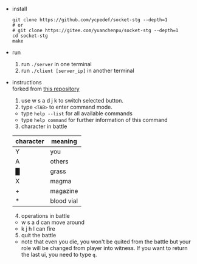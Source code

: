* install
  ```shell
  git clone https://github.com/ycpedef/socket-stg --depth=1
  # or
  # git clone https://gitee.com/yuanchenpu/socket-stg --depth=1
  cd socket-stg
  make
  ```
* run  
  1. run `./server` in one terminal
  2. run `./client [server_ip]` in another terminal

* instructions  
  forked from [this repository](https://github.com/wierton/socket-based-naive-game)

  1. use w s a d j k to switch selected button.
  2. type `<TAB>` to enter command mode.
	* type `help --list` for all available commands
	* type `help command` for further information of this command
  3. character in battle

	|  character  |  meaning  |
	|-------------|-----------|
	|      Y      |    you    |
	|      A      |   others  |
	|      █      |   grass   |
	|      X      |   magma   |
	|      +      |  magazine |
	|      *      | blood vial|
  4. operations in battle
    * w s a d can move around
	* k j h l can fire
  5. quit the battle
    * note that even you die, you won't be quited from the battle
	but your role will be changed from player into witness. If you
	want to return the last ui, you need to type `q`.

